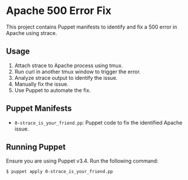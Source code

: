 # Apache 500 Error Fix

This project contains Puppet manifests to identify and fix a 500 error in Apache using strace.

## Usage

1. Attach strace to Apache process using tmux.
2. Run curl in another tmux window to trigger the error.
3. Analyze strace output to identify the issue.
4. Manually fix the issue.
5. Use Puppet to automate the fix.

## Puppet Manifests

- `0-strace_is_your_friend.pp`: Puppet code to fix the identified Apache issue.

## Running Puppet

Ensure you are using Puppet v3.4. Run the following command:

```bash
$ puppet apply 0-strace_is_your_friend.pp

